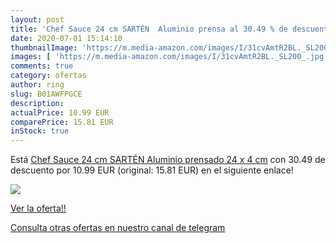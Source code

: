 ```yaml
---
layout: post
title: 'Chef Sauce 24 cm SARTÉN  Aluminio prensa al 30.49 % de descuento'
date: 2020-07-01 15:14:10
thumbnailImage: 'https://m.media-amazon.com/images/I/31cvAmtR2BL._SL200_.jpg'
images: [ 'https://m.media-amazon.com/images/I/31cvAmtR2BL._SL200_.jpg' ]
comments: true
category: ofertas
author: ring
slug: B01AWFPGCE
description:
actualPrice: 10.99 EUR
comparePrice: 15.81 EUR
inStock: true
---
```


Está [Chef Sauce 24 cm SARTÉN  Aluminio prensado  24 x 4 cm](https://www.amazon.com/dp/B01AWFPGCE/?tag=redken08-20) con 30.49 de descuento por 10.99 EUR (original: 15.81 EUR) en el siguiente enlace!

[![](https://m.media-amazon.com/images/I/31cvAmtR2BL._SL200_.jpg)](https://www.amazon.com/dp/B01AWFPGCE/?tag=redken08-20)

[Ver la oferta!!](https://www.amazon.com/dp/B01AWFPGCE/?tag=redken08-20)

[Consulta otras ofertas en nuestro canal de telegram](https://t.me/s/ofertas25)
